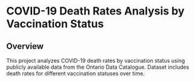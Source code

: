 # COVID-19 Death Rates Analysis by Vaccination Status

## Overview
This project analyzes COVID-19 death rates by vaccination status using publicly available data from the Ontario Data Catalogue. Dataset includes death rates for different vaccination statuses over time.
